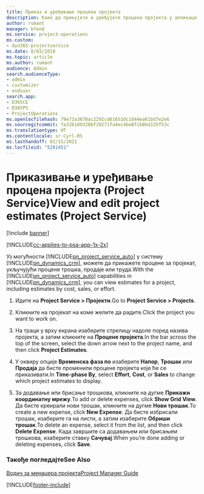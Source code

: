 ```yaml
---
title: Приказ и уређивање процена пројекта
description: Како да прикујете и уређујете процена пројекта у апликацији Project Service
author: rumant
manager: kfend
ms.service: project-operations
ms.custom:
- dyn365-projectservice
ms.date: 8/03/2018
ms.topic: article
ms.author: rumant
audience: Admin
search.audienceType:
- admin
- customizer
- enduser
search.app:
- D365CE
- D365PS
- ProjectOperations
ms.openlocfilehash: 79e72a3678ac2292cd61653dc1d44ea61bd7e2e6
ms.sourcegitcommit: fa32b1893286f20271fa4ec4be8fc68bd135f53c
ms.translationtype: HT
ms.contentlocale: sr-Cyrl-RS
ms.lasthandoff: 02/15/2021
ms.locfileid: "5281451"
---
```

# <a name="view-and-edit-project-estimates-project-service"></a><span data-ttu-id="e97d5-103">Приказивање и уређивање процена пројекта (Project Service)</span><span class="sxs-lookup"><span data-stu-id="e97d5-103">View and edit project estimates (Project Service)</span></span>

[!include [banner](../includes/psa-now-project-operations.md)]

[!INCLUDE[cc-applies-to-psa-app-1x-2x](../includes/cc-applies-to-psa-app-1x-2x.md)]

<span data-ttu-id="e97d5-104">Уз могућности [!INCLUDE[pn_project_service_auto](../includes/pn-project-service-auto.md)] у систему [!INCLUDE[pn_dynamics_crm](../includes/pn-dynamics-crm.md)], можете да прикажете процене за пројекат, укључујући процене трошка, продаје или труда.</span><span class="sxs-lookup"><span data-stu-id="e97d5-104">With the [!INCLUDE[pn_project_service_auto](../includes/pn-project-service-auto.md)] capabilities in [!INCLUDE[pn_dynamics_crm](../includes/pn-dynamics-crm.md)], you can view estimates for a project, including estimates by cost, sales, or effort.</span></span>  
  
1.  <span data-ttu-id="e97d5-105">Идите на **Project Service > Пројекти**.</span><span class="sxs-lookup"><span data-stu-id="e97d5-105">Go to **Project Service > Projects**.</span></span>  
  
2.  <span data-ttu-id="e97d5-106">Кликните на пројекат на коме желите да радите.</span><span class="sxs-lookup"><span data-stu-id="e97d5-106">Click the project you want to work on.</span></span>  
  
3.  <span data-ttu-id="e97d5-107">На траци у врху екрана изаберите стрелицу надоле поред назива пројекта, а затим кликните на **Процене пројекта**.</span><span class="sxs-lookup"><span data-stu-id="e97d5-107">In the bar across the top of the screen, select the down arrow next to the project name, and then click **Project Estimates**.</span></span>  
  
4.  <span data-ttu-id="e97d5-108">У оквиру опције **Временска фаза по** изаберите **Напор**, **Трошак** или **Продаја** да бисте променили процене пројекта које ће се приказивати.</span><span class="sxs-lookup"><span data-stu-id="e97d5-108">In **Time-phase By**, select **Effort**, **Cost**, or **Sales** to change which project estimates to display.</span></span>  
  
5.  <span data-ttu-id="e97d5-109">За додавање или брисање трошкова, кликните на дугме **Прикажи координатну мрежу**.</span><span class="sxs-lookup"><span data-stu-id="e97d5-109">To add or delete expenses, click **Show Grid View**.</span></span> <span data-ttu-id="e97d5-110">Да бисте креирали нови трошак, кликните на дугме **Нови трошак**.</span><span class="sxs-lookup"><span data-stu-id="e97d5-110">To create a new expense, click **New Expense**.</span></span> <span data-ttu-id="e97d5-111">Да бисте избрисали трошак, изаберите га на листи, а затим изаберите **Обриши трошак**.</span><span class="sxs-lookup"><span data-stu-id="e97d5-111">To delete an expense, select it from the list, and then click **Delete Expense**.</span></span> <span data-ttu-id="e97d5-112">Када завршите са додавањем или брисањем трошкова, изаберите ставку **Сачувај**.</span><span class="sxs-lookup"><span data-stu-id="e97d5-112">When you’re done adding or deleting expenses, click **Save**.</span></span>  
  
### <a name="see-also"></a><span data-ttu-id="e97d5-113">Такође погледајте</span><span class="sxs-lookup"><span data-stu-id="e97d5-113">See Also</span></span>  
 [<span data-ttu-id="e97d5-114">Водич за менаџера пројекта</span><span class="sxs-lookup"><span data-stu-id="e97d5-114">Project Manager Guide</span></span>](../psa/project-manager-guide.md)


[!INCLUDE[footer-include](../includes/footer-banner.md)]